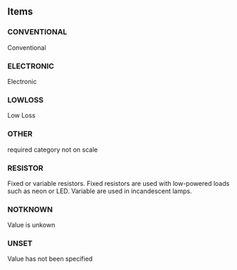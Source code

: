 

<!-- end of short definition -->
## Items

### CONVENTIONAL
Conventional

### ELECTRONIC
Electronic

### LOWLOSS
Low Loss

### OTHER
required category not on scale

### RESISTOR
Fixed or variable resistors. Fixed resistors are used with low-powered loads such as neon or LED. Variable are used in incandescent lamps.

### NOTKNOWN
Value is unkown

### UNSET
Value has not been specified
